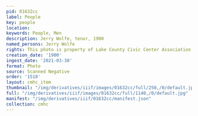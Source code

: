 ```yaml
---
pid: 01632cc
label: People
key: people
location: 
keywords: People, Men
description: Jerry Wolfe, tenor, 1900
named_persons: Jerry Wolfe
rights: This photo is property of Lake County Civic Center Association.
creation_date: '1900'
ingest_date: '2021-03-30'
format: Photo
source: Scanned Negative
order: '1518'
layout: cmhc_item
thumbnail: "/img/derivatives/iiif/images/01632cc/full/250,/0/default.jpg"
full: "/img/derivatives/iiif/images/01632cc/full/1140,/0/default.jpg"
manifest: "/img/derivatives/iiif/01632cc/manifest.json"
collection: cmhc
---
```

